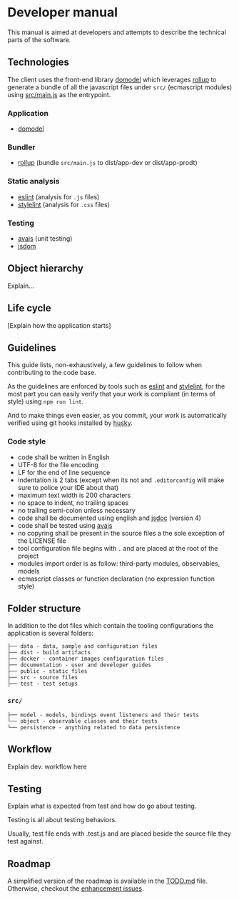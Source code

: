 # Developer manual

This manual is aimed at developers and attempts to describe the technical parts of the software.

## Technologies

The client uses the front-end library [domodel](https://github.com/thoughtsunificator/domodel) which leverages [rollup](https://github.com/rollup/rollup) to generate a bundle of all the javascript files under `src/` (ecmascript modules) using [src/main.js](../src/main.js) as the entrypoint.

### Application

- [domodel](https://github.com/thoughtsunificator/domodel)

### Bundler

- [rollup](https://github.com/rollup/rollup) (bundle `src/main.js` to dist/app-dev or dist/app-prodt)

### Static analysis

- [eslint](https://github.com/eslint/eslint) (analysis for `.js` files)
- [stylelint](https://github.com/stylelint/stylelint) (analysis for `.css` files)

### Testing

- [avajs](https://github.com/avajs/ava) (unit testing)
- [jsdom](https://github.com/jsdom/jsdom)

## Object hierarchy

Explain...

## Life cycle

[Explain how the application starts]

## Guidelines

This guide lists, non-exhaustively, a few guidelines to follow when contributing to the code base.

As the guidelines are enforced by tools such as [eslint](https://github.com/eslint/eslint) and [stylelint](https://github.com/stylelint/stylelint), for the most part you can easily verify that your work is compliant (in terms of style) using `npm run lint`.

And to make things even easier, as you commit, your work is automatically verified using git hooks installed by [husky](https://github.com/typicode/husky).

### Code style

- code shall be written in English
- UTF-8 for the file encoding
- LF for the end of line sequence
- indentation is 2 tabs (except when its not and `.editorconfig` will make sure to police your IDE about that)
- maximum text width is 200 characters
- no space to indent, no trailing spaces
- no trailing semi-colon unless necessary
- code shall be documented using english and [jsdoc](https://github.com/jsdoc/jsdoc) (version 4)
- code shall be tested using [avajs](https://github.com/avajs/ava)
- no copyring shall be present in the source files a the sole exception of the LICENSE file
- tool configuration file begins with `.` and are placed at the root of the project
- modules import order is as follow: third-party modules, observables, models
- ecmascript classes or function declaration (no expression function style)

## Folder structure

In addition to the dot files which contain the tooling configurations the application is several folders:

```
├── data - data, sample and configuration files
├── dist - build artifacts
├── docker - container images configuration files
├── documentation - user and developer guides
├── public - static files
├── src - source files
├── test - test setups
```

### `src/`

```
├── model - models, bindings event listeners and their tests
└── object - observable classes and their tests
└── persistence - anything related to data persistence
```

## Workflow

Explain dev. workflow here

## Testing

Explain what is expected from test and how do go about testing.

Testing is all about testing behaviors.

Usually, test file ends with .test.js and are placed beside the source file they test against.

## Roadmap

A simplified version of the roadmap is available in the [TODO.md](../TODO.md) file. Otherwise, checkout the [enhancement issues](https://github.com/thoughtsunificator/dotfiles/labels/enhancement).
